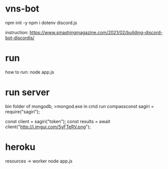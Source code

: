 # vns-bot
npm init -y
npm i dotenv discord.js

instruction: https://www.smashingmagazine.com/2021/02/building-discord-bot-discordjs/

# run
how to run:
node app.js

# run server
bin folder of mongodb, >mongod.exe in cmd
run compassconst sagiri = require("sagiri");
 
const client = sagiri("token");
const results = await client("http://i.imgur.com/5yFTeRV.png");

# heroku

resources -> worker node app.js
